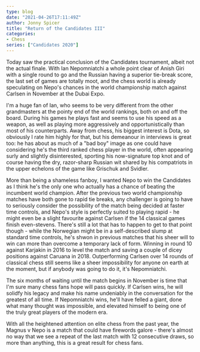 ```yaml
---
type: blog
date: "2021-04-26T17:11:49Z"
author: Jonny Spicer
title: "Return of the Candidates III"
categories:
- Chess
series: ["Candidates 2020"]
---
```

Today saw the practical conclusion of the Candidates tournament, albeit not the actual
finale. With Ian Nepomniatchi a whole point clear of Anish Giri with a single round to go
and the Russian having a superior tie-break score, the last set of games are totally moot,
and the chess world is already speculating on Nepo's chances in the world championship
match against Carlsen in November at the Dubai Expo.

I'm a huge fan of Ian, who seems to be very different from the other grandmasters at the
pointy end of the world rankings, both on and off the board. During his games he plays
fast and seems to use his speed as a weapon, as well as playing more aggressively and
opportunistically than most of his counterparts. Away from chess, his biggest interest is
Dota, so obviously I rate him highly for that, but his demeanour in interviews is great too:
he has about as much of a "bad boy" image as one could have considering he's the third
ranked chess player in the world, often appearing surly and slightly disinterested, sporting
his now-signature top knot and of course having the dry, razor-sharp Russian wit shared
by his compatriots in the upper echelons of the game like Grischuk and Svidler.

More than being a shameless fanboy, I wanted Nepo to win the Candidates as I think he's
the only one who actually has a chance of beating the incumbent world champion. After the
previous two world championship matches have both gone to rapid tie breaks, any challenger
is going to have to seriously consider the possibility of the match being decided at faster
time controls, and Nepo's style is perfectly suited to playing rapid - he might even be a
slight favourite against Carlsen if the 14 classical games finish even-stevens. There's still
a lot that has to happen to get to that point though - while the Norwegian might be in a
self-described slump at standard time controls, he's shwon in previous matches that his
sheer will to win can more than overcome a temporary lack of form. Winning in round 10 against
Karjakin in 2016 to level the match and saving a couple of dicey positions against Caruana
in 2018. Outperforming Carlsen over 14 rounds of classical chess still seems like a sheer
impossibility for anyone on earth at the moment, but if anybody was going to do it, it's
Nepomniatchi.

The six months of waiting until the match begins in November is time that I'm sure many
chess fans hope will pass quickly. If Carlsen wins, he will solidfy his legacy and make
his name undeniably in the conversation for the greatest of all time. If Nepomniatchi wins,
he'll have felled a giant, done what many thought was impossible, and elevated himself to
being one of the truly great players of the modern era.

With all the heightened attention on elite chess from the past year, the Magnus v Nepo is
a match that could have firewords galore - there's almost no way that we see a repeat of
the last match with 12 consecutive draws, so more than anything, this is a great result for
chess fans.
